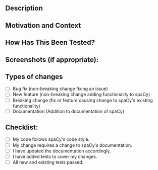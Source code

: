 <!--- Provide a general summary of your changes in the Title -->

## Description
<!--- Describe your changes -->

## Motivation and Context
<!--- Why is this change required? What problem does it solve? -->
<!--- If fixing an open issue, please link to the issue here. -->

## How Has This Been Tested?
<!--- Please describe in detail your tests. Did you add new tests? -->
<!--- Include details of your testing environment, and the tests you ran too -->
<!--- How were other areas of the code affected? -->

## Screenshots (if appropriate):

## Types of changes
<!--- What types of changes does your code introduce? Put an `x` in all applicable boxes.: -->
- [ ] Bug fix (non-breaking change fixing an issue)
- [ ] New feature (non-breaking change adding functionality to spaCy)
- [ ] Breaking change (fix or feature causing change to spaCy's existing functionality)
- [ ] Documentation (Addition to documentation of spaCy)

## Checklist:
<!--- Go over all the following points, and put an `x` in all applicable boxes.: -->
- [ ] My code follows spaCy's code style.
- [ ] My change requires a change to spaCy's documentation.
- [ ] I have updated the documentation accordingly.
- [ ] I have added tests to cover my changes.
- [ ] All new and existing tests passed.